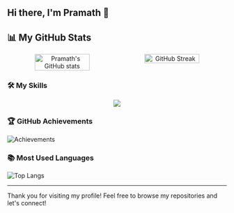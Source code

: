 ## Hi there, I'm Pramath 👋
  
## 📊 My GitHub Stats
<div align="center">
  <div style="display: flex; width: 100%;">
    <img src="https://github-readme-stats.vercel.app/api?username=pramaths&show_icons=true&theme=tokyonight" alt="Pramath's GitHub stats" style="width: 50%;" />
    <img src="https://github-readme-streak-stats.herokuapp.com/?user=pramaths&theme=tokyonight" alt="GitHub Streak" style="width: 50%;" />
  </div>
</div>

### 🛠️ My Skills
<p align="center"> 
  <img src="https://skillicons.dev/icons?i=aws,vercel,c,cpp,java,py,go,solidity,git,github,html,css,tailwind,js,ts,nodejs,react,vite,express,mongodb,mysql,nextjs,nginx,postgres,redis,firebase,flask,spring,sqlite,docker,kubernetes,kafka,rabbitmq,sklearn,pytorch,linux,windows,vscode,md,matlab,npm,figma,regex,postman&perline=15&theme=dark"/>
</p>

### 🏆 GitHub Achievements
![Achievements](https://github-profile-trophy.vercel.app/?username=pramaths&row=1&column=12)


### 📚 Most Used Languages
![Top Langs](https://github-readme-stats.vercel.app/api/top-langs/?username=pramaths&layout=compact&theme=tokyonight)

---

Thank you for visiting my profile! Feel free to browse my repositories and let's connect!
